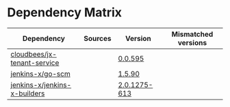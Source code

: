 # Dependency Matrix

Dependency | Sources | Version | Mismatched versions
---------- | ------- | ------- | -------------------
[cloudbees/jx-tenant-service](https://github.com/cloudbees/jx-tenant-service) |  | [0.0.595](https://github.com/cloudbees/jx-tenant-service/releases/tag/v0.0.595) | 
[jenkins-x/go-scm](https://github.com/jenkins-x/go-scm) |  | [1.5.90]() | 
[jenkins-x/jenkins-x-builders](https://github.com/jenkins-x/jenkins-x-builders) |  | [2.0.1275-613]() | 
